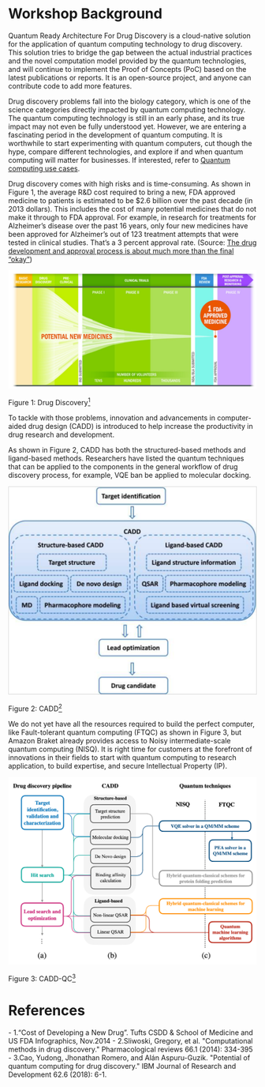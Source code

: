 # Workshop Background

Quantum Ready Architecture For Drug Discovery is a cloud-native solution for the application of quantum computing technology to drug discovery. This solution tries to bridge the gap between the actual industrial practices and the novel computation model provided by the quantum technologies, and will continue to implement the Proof of Concepts (PoC) based on the latest publications or reports. It is an open-source project, and anyone can contribute code to add more features.

Drug discovery problems fall into the biology category, which is one of the science categories directly impacted by quantum computing technology. The quantum computing technology is still in an early phase, and its true impact may not even be fully understood yet. However, we are entering a fascinating period in the development of quantum computing. It is worthwhile to start experimenting with quantum computers, cut though the hype, compare different technologies, and explore if and when quantum computing will matter for businesses. If interested, refer to [Quantum computing use cases](https://www.forbes.com/sites/chuckbrooks/2021/03/21/the-emerging-paths-of-quantum-computing/?sh=765b2ed6613e). 

Drug discovery comes with high risks and is time-consuming. As shown in Figure 1, the average R&D cost required to bring a new, FDA approved medicine to patients is estimated to be $2.6 billion over the past decade (in 2013 dollars). This includes the cost of many potential medicines that do not make it through to FDA approval. For example, in research for treatments for Alzheimer’s disease over the past 16 years, only four new medicines have been approved for Alzheimer’s out of 123 treatment attempts that were tested in clinical studies. That’s a 3 percent approval rate. (Source: [The drug development and approval process is about much more than the final “okay”](https://catalyst.phrma.org/the-drug-development-and-approval-process-is-about-much-more-than-the-final-okay))


![Drug Discovery](../images/drug-discovery.png)

Figure 1: Drug Discovery[<sup>1</sup>](#drug-discovery)

To tackle with those problems, innovation and advancements in computer-aided drug design (CADD) is introduced to help increase the productivity in drug research and development. 

As shown in Figure 2, CADD has both the structured-based methods and ligand-based methods. Researchers have listed the quantum techniques that can be applied to the components in the general workflow of drug discovery process, for example, VQE ban be applied to molecular docking.

![CADD](../images/cadd.png)

Figure 2: CADD[<sup>2</sup>](#cadd)


We do not yet have all the resources required to build the perfect computer, like Fault-tolerant quantum computing (FTQC) as shown in Figure 3, but Amazon Braket already provides access to Noisy intermediate-scale quantum computing (NISQ). It is right time for customers at the forefront of innovations in their fields to start with quantum computing to research application, to build expertise, and secure Intellectual Property (IP).


![CADD-QC](../images/cadd-qc.png)

Figure 3: CADD-QC[<sup>3</sup>](#cadd)



# References
<div id='drug-discovery'></div>
- 1.“Cost of Developing a New Drug”. Tufts CSDD & School of Medicine and US FDA Infographics, Nov.2014
- 2.Sliwoski, Gregory, et al. "Computational methods in drug discovery." Pharmacological reviews 66.1 (2014): 334-395
- 3.Cao, Yudong, Jhonathan Romero, and Alán Aspuru-Guzik. "Potential of quantum computing for drug discovery." IBM Journal of Research and Development 62.6 (2018): 6-1.
